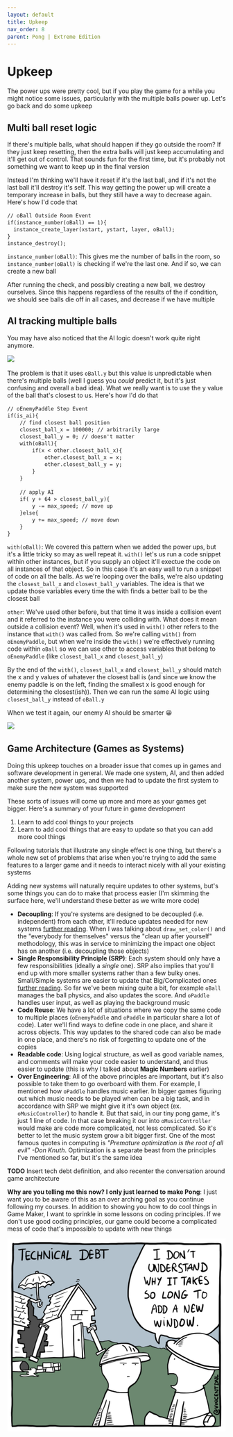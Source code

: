 ```yaml
---
layout: default
title: Upkeep
nav_order: 8
parent: Pong | Extreme Edition
---
```


# Upkeep

The power ups were pretty cool, but if you play the game for a while you might notice some issues, particularly with the multiple balls power up. Let's go back and do some upkeep

## Multi ball reset logic

If there's multiple balls, what should happen if they go outside the room? If they just keep resetting, then the extra balls will just keep accumulating and it'll get out of control. That sounds fun for the first time, but it's probably not something we want to keep up in the final version

Instead I'm thinking we'll have it reset if it's the last ball, and if it's not the last ball it'll destroy it's self. This way getting the power up will create a temporary increase in balls, but they still have a way to decrease again. Here's how I'd code that

```
// oBall Outside Room Event
if(instance_number(oBall) == 1){
  instance_create_layer(xstart, ystart, layer, oBall);
}
instance_destroy();
```

``instance_number(oBall)``: This gives me the number of balls in the room, so ``instance_number(oBall)`` is checking if we're the last one. And if so, we can create a new ball

After running the check, and possibly creating a new ball, we destroy ourselves. Since this happens regardless of the results of the if condition, we should see balls die off in all cases, and decrease if we have multiple

## AI tracking multiple balls

You may have also noticed that the AI logic doesn't work quite right anymore.

![]("../../assets/images/ai_tracking_bug.gif")

The problem is that it uses ``oBall.y`` but this value is unpredictable when there's multiple balls (well I guess you *could* predict it, but it's just confusing and overall a bad idea). What we really want is to use the y value of the ball that's closest to us. Here's how I'd do that

```
// oEnemyPaddle Step Event
if(is_ai){
    // find closest ball position
    closest_ball_x = 100000; // arbitrarily large
    closest_ball_y = 0; // doesn't matter
    with(oBall){
        if(x < other.closest_ball_x){
            other.closest_ball_x = x;
            other.closest_ball_y = y;
        }
    }

    // apply AI
	if( y + 64 > closest_ball_y){
		y -= max_speed; // move up
	}else{
		y += max_speed; // move down
	}
}
```

``with(oBall)``: We covered this pattern when we added the power ups, but it's a little tricky so may as well repeat it. ``with()`` let's us run a code snippet within other instances, but if you supply an object it'll exectue the code on all instances of that object. So in this case it's an easy wall to run a snippet of code on all the balls. As we're looping over the balls, we're also updating the ``closest_ball_x`` and ``closest_ball_y`` variables. The idea is that we update those variables every time the with finds a better ball to be the closest ball

``other``: We've used other before, but that time it was inside a collision event and it referred to the instance you were colliding with. What does it mean outside a collision event? Well, when it's used in ``with()`` other refers to the instance that ``with()`` was called from. So we're calling ``with()`` from ``oEnemyPaddle``, but when we're inside the ``with()`` we're effectively running code within ``oBall`` so we can use other to access variables that belong to ``oEnemyPaddle`` (like ``closest_ball_x`` and ``closest_ball_y``)

By the end of the ``with()``, ``closest_ball_x`` and ``closest_ball_y`` should match the x and y values of whatever the closest ball is (and since we know the enemy paddle is on the left, finding the smallest x is good enough for determining the closest(ish)). Then we can run the same AI logic using ``closest_ball_y`` instead of ``oBall.y``

When we test it again, our enemy AI should be smarter 😀

![]("../../assets/images/ai_tracking_fixed.gif")

## Game Architecture (Games as Systems)

Doing this upkeep touches on a broader issue that comes up in games and software development in general. We made one system, AI, and then added another system, power ups, and then we had to update the first system to make sure the new system was supported

These sorts of issues will come up more and more as your games get bigger. Here's a summary of your future in game development

1. Learn to add cool things to your projects
2. Learn to add cool things that are easy to update so that you can add more cool things

Following tutorials that illustrate any single effect is one thing, but there's a whole new set of problems that arise when you're trying to add the same features to a larger game and it needs to interact nicely with all your existing systems

Adding new systems will naturally require updates to other systems, but's some things you can do to make that process easier (I'm skimming the surface here, we'll understand these better as we write more code)

 * **Decoupling**: If you're systems are designed to be decoupled (i.e. independent) from each other, it'll reduce updates needed for new systems [further reading](https://en.wikipedia.org/wiki/Loose_coupling). When I was talking about ``draw_set_color()`` and the "everybody for themselves" versus the "clean up after yourself" methodology, this was in service to minimizing the impact one object has on another (i.e. decoupling those objects)
 * **Single Responsibility Principle (SRP)**: Each system should only have a few responsibilities (ideally a *single* one). SRP also implies that you'll end up with more smaller systems rather than a few bulky ones. Small/Simple systems are easier to update that Big/Complicated ones [further reading](https://en.wikipedia.org/wiki/Single-responsibility_principle). So far we've been mixing quite a bit, for example ``oBall`` manages the ball physics, and also updates the score. And ``oPaddle`` handles user input, as well as playing the background music
 * **Code Reuse**: We have a lot of situations where we copy the same code to multiple places (``oEnemyPaddle`` and ``oPaddle`` in particular share a lot of code). Later we'll find ways to define code in one place, and share it across objects. This way updates to the shared code can also be made in one place, and there's no risk of forgetting to update one of the copies
 * **Readable code**: Using logical structure, as well as good variable names, and comments will make your code easier to understand, and thus easier to update (this is why I talked about **Magic Numbers** earlier)
 * **Over Engineering**: All of the above principles are important, but it's also possible to take them to go overboard with them. For example, I mentioned how ``oPaddle`` handles music earlier. In bigger games figuring out which music needs to be played when can be a big task, and in accordance with SRP we might give it it's own object (ex. ``oMusicController``) to handle it. But that said, in our tiny pong game, it's just 1 line of code. In that case breaking it our into ``oMusicController`` would make are code more complicated, not less complicated. So it's better to let the music system grow a bit bigger first. One of the most famous quotes in computing is *"Premature optimization is the root of all evil" -Don Knuth*. Optimization is a separate beast from the principles I've mentioned so far, but it's the same idea

**TODO** Insert tech debt definition, and also recenter the conversation around game architecture

**Why are you telling me this now? I only just learned to make Pong**: I just want you to be aware of this as an over arching goal as you continue following my courses. In addition to showing you how to do cool things in Game Maker, I want to sprinkle in some lessons on coding principles. If we don't use good coding principles, our game could become a complicated mess of code that's impossible to update with new things

![](../../assets/images/tech_debt.png)

